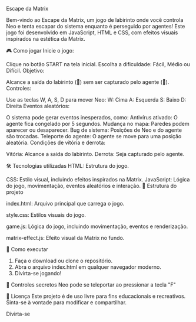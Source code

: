 Escape da Matrix

Bem-vindo ao Escape da Matrix, um jogo de labirinto onde você controla Neo e tenta escapar do sistema enquanto é perseguido por agentes! Este jogo foi desenvolvido em JavaScript, HTML e CSS, com efeitos visuais inspirados na estética da Matrix.

🎮 Como jogar
Inicie o jogo:

Clique no botão START na tela inicial.
Escolha a dificuldade: Fácil, Médio ou Difícil.
Objetivo:

Alcance a saída do labirinto (🚪) sem ser capturado pelo agente (👔).
Controles:

Use as teclas W, A, S, D para mover Neo:
W: Cima
A: Esquerda
S: Baixo
D: Direita
Eventos aleatórios:

O sistema pode gerar eventos inesperados, como:
Antivírus ativado: O agente fica congelado por 5 segundos.
Mudança no mapa: Paredes podem aparecer ou desaparecer.
Bug de sistema: Posições de Neo e do agente são trocadas.
Teleporte do agente: O agente se move para uma posição aleatória.
Condições de vitória e derrota:

Vitória: Alcance a saída do labirinto.
Derrota: Seja capturado pelo agente.

🛠️ Tecnologias utilizadas
HTML: Estrutura do jogo.

CSS: Estilo visual, incluindo efeitos inspirados na Matrix.
JavaScript: Lógica do jogo, movimentação, eventos aleatórios e interação.
📂 Estrutura do projeto

index.html: Arquivo principal que carrega o jogo.

style.css: Estilos visuais do jogo.

game.js: Lógica do jogo, incluindo movimentação, eventos e renderização.

matrix-effect.js: Efeito visual da Matrix no fundo.

🚀 Como executar

1. Faça o download ou clone o repositório.
2. Abra o arquivo index.html em qualquer navegador moderno.
3. Divirta-se jogando!

📖 Controles secretos
Neo pode se teleportar ao pressionar a tecla "F"

📝 Licença
Este projeto é de uso livre para fins educacionais e recreativos. Sinta-se à vontade para modificar e compartilhar.

Divirta-se 
